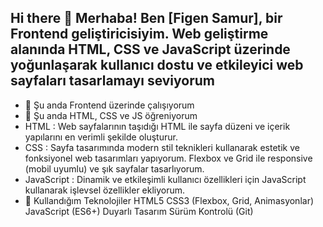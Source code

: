 ## Hi there 👋 Merhaba! Ben [Figen Samur], bir Frontend geliştiricisiyim. Web geliştirme alanında HTML, CSS ve JavaScript üzerinde yoğunlaşarak kullanıcı dostu ve etkileyici web sayfaları tasarlamayı seviyorum

- 🔭 Şu anda Frontend üzerinde çalışıyorum
- 🌱 Şu anda HTML, CSS ve JS öğreniyorum
- HTML : Web sayfalarının taşıdığı HTML ile sayfa düzeni ve içerik yapılarını en verimli şekilde oluşturur.
- CSS : Sayfa tasarımında modern stil teknikleri kullanarak estetik ve fonksiyonel web tasarımları yapıyorum. Flexbox ve Grid ile responsive (mobil uyumlu) ve şık sayfalar tasarlıyorum.
- JavaScript : Dinamik ve etkileşimli kullanıcı özellikleri için JavaScript kullanarak işlevsel özellikler ekliyorum.
- 👯 Kullandığım Teknolojiler
  HTML5
  CSS3 (Flexbox, Grid, Animasyonlar)
  JavaScript (ES6+)
  Duyarlı Tasarım
  Sürüm Kontrolü (Git)
